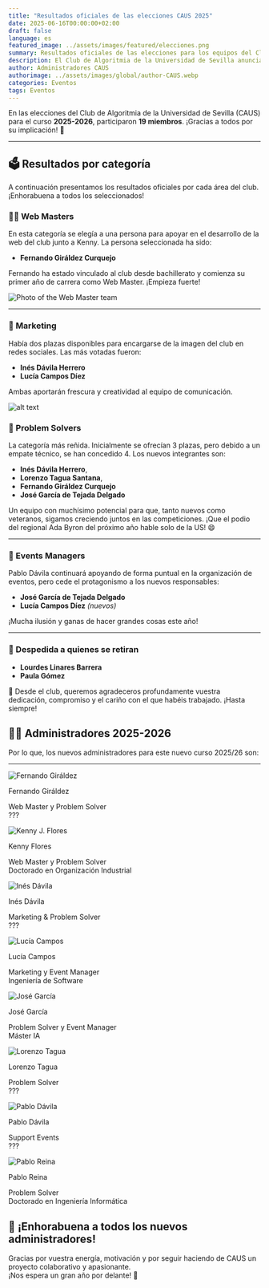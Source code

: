 ```yaml
---
title: "Resultados oficiales de las elecciones CAUS 2025"
date: 2025-06-16T00:00:00+02:00
draft: false
language: es
featured_image: ../assets/images/featured/elecciones.png
summary: Resultados oficiales de las elecciones para los equipos del Club de Algoritmia de la Universidad de Sevilla (CAUS) para el curso 2025-2026.
description: El Club de Algoritmia de la Universidad de Sevilla anuncia los resultados de sus elecciones internas, donde los miembros han elegido a los nuevos responsables de cada área para el próximo curso académico.
author: Administradores CAUS
authorimage: ../assets/images/global/author-CAUS.webp
categories: Eventos
tags: Eventos
---
```


En las elecciones del Club de Algoritmia de la Universidad de Sevilla (CAUS) para el curso **2025-2026**, participaron **19 miembros**. ¡Gracias a todos por su implicación! 🎉

---

## 🗳️ Resultados por categoría

A continuación presentamos los resultados oficiales por cada área del club. ¡Enhorabuena a todos los seleccionados!

### 👨‍💻 Web Masters

En esta categoría se elegía a una persona para apoyar en el desarrollo de la web del club junto a Kenny. La persona seleccionada ha sido:

- **Fernando Giráldez Curquejo**

Fernando ha estado vinculado al club desde bachillerato y comienza su primer año de carrera como Web Master. ¡Empieza fuerte!


![Photo of the Web Master team](web-master.png)


---

### 📢 Marketing

Había dos plazas disponibles para encargarse de la imagen del club en redes sociales. Las más votadas fueron:

- **Inés Dávila Herrero**
- **Lucía Campos Díez**

Ambas aportarán frescura y creatividad al equipo de comunicación.


![alt text](marketing.png)


### 🧠 Problem Solvers

La categoría más reñida. Inicialmente se ofrecían 3 plazas, pero debido a un empate técnico, se han concedido 4. Los nuevos integrantes son:

- **Inés Dávila Herrero**,
- **Lorenzo Tagua Santana**,
- **Fernando Giráldez Curquejo**
- **José García de Tejada Delgado**

Un equipo con muchísimo potencial para que, tanto nuevos como veteranos, sigamos creciendo juntos en las competiciones. ¡Que el podio del regional Ada Byron del próximo año hable solo de la US! 😄


---

### 🎪 Events Managers

Pablo Dávila continuará apoyando de forma puntual en la organización de eventos, pero cede el protagonismo a los nuevos responsables:

- **José García de Tejada Delgado**
- **Lucía Campos Díez** *(nuevos)*

¡Mucha ilusión y ganas de hacer grandes cosas este año!

---

### 👋 Despedida a quienes se retiran

- **Lourdes Linares Barrera**
- **Paula Gómez**

💙 Desde el club, queremos agradeceros profundamente vuestra dedicación, compromiso y el cariño con el que habéis trabajado. ¡Hasta siempre!

## 🧑‍🏫 Administradores 2025-2026

Por lo que, los nuevos administradores para este nuevo curso 2025/26 son:

---

<div class="grid grid-cols-2 sm:grid-cols-3 md:grid-cols-4 lg:grid-cols-5 gap-4 mt-8 items-stretch">

  <!-- Fernando -->
  <div class="flex flex-col items-center text-center p-4 rounded h-[260px]">
    <img src="fernando-giraldez.png" alt="Fernando Giráldez"
         class="w-24 h-24 rounded-full object-cover object-center shadow-md bg-gray-100 mb-3">
    <p class="font-semibold text-sm truncate w-full">Fernando Giráldez</p>
    <p class="text-xs text-gray-500 text-wrap text-center mt-1 leading-tight">
      Web Master y Problem Solver <br> ???
    </p>
  </div>

  <!-- Kenny -->
  <div class="flex flex-col items-center text-center p-4 rounded h-[260px]">
    <img src="kenny.jpg" alt="Kenny J. Flores"
         class="w-24 h-24 rounded-full object-cover object-center shadow-md bg-gray-100 mb-3">
    <p class="font-semibold text-sm truncate w-full">Kenny Flores</p>
    <p class="text-xs text-gray-500 text-wrap text-center mt-1 leading-tight">
      Web Master y Problem Solver <br> Doctorado en Organización Industrial
    </p>
  </div>

  <!-- Inés -->
  <div class="flex flex-col items-center text-center p-4 rounded h-[260px]">
    <img src="ines.jpeg" alt="Inés Dávila"
         class="w-24 h-24 rounded-full object-cover object-center shadow-md bg-gray-100 mb-3">
    <p class="font-semibold text-sm truncate w-full">Inés Dávila</p>
    <p class="text-xs text-gray-500 text-wrap text-center mt-1 leading-tight">
      Marketing & Problem Solver
      <br> ???
    </p>
  </div>

  <!-- Lucía -->
  <div class="flex flex-col items-center text-center p-4 rounded h-[260px]">
    <img src="lucia-diez.jpg" alt="Lucía Campos"
         class="w-24 h-24 rounded-full object-cover object-center shadow-md bg-gray-100 mb-3">
    <p class="font-semibold text-sm truncate w-full">Lucía Campos</p>
    <p class="text-xs text-gray-500 text-wrap text-center mt-1 leading-tight">
      Marketing y Event Manager <br> Ingeniería de Software
    </p>
  </div>

  <!-- José -->
  <div class="flex flex-col items-center text-center p-4 rounded h-[260px]">
    <img src="jose.jpg" alt="José García"
         class="w-24 h-24 rounded-full object-cover object-center shadow-md bg-gray-100 mb-3">
    <p class="font-semibold text-sm truncate w-full">José García</p>
    <p class="text-xs text-gray-500 text-wrap text-center mt-1 leading-tight">
      Problem Solver y Event Manager <br> Máster IA
    </p>
  </div>

  <!-- Lorenzo -->
  <div class="flex flex-col items-center text-center p-4 rounded h-[260px]">
    <img src="lorenzo.jpg" alt="Lorenzo Tagua"
         class="w-24 h-24 rounded-full object-cover object-center shadow-md bg-gray-100 mb-3">
    <p class="font-semibold text-sm truncate w-full">Lorenzo Tagua</p>
    <p class="text-xs text-gray-500 text-wrap text-center mt-1 leading-tight">
      Problem Solver <br> ???
    </p> 
  </div>

  <!-- Pablo Dávila -->
  <div class="flex flex-col items-center text-center p-4 rounded h-[260px]">
    <img src="pablo-davila.jpeg" alt="Pablo Dávila"
         class="w-24 h-24 rounded-full object-cover object-center shadow-md bg-gray-100 mb-3">
    <p class="font-semibold text-sm truncate w-full">Pablo Dávila</p>
    <p class="text-xs text-gray-500 text-wrap text-center mt-1 leading-tight">
      Support Events <br> ???
    </p>
  </div>

  <!-- Pablo Reina -->
  <div class="flex flex-col items-center text-center p-4 rounded h-[260px]">
    <img src="pablo-reina.jpeg" alt="Pablo Reina"
         class="w-24 h-24 rounded-full object-cover object-center shadow-md bg-gray-100 mb-3">
    <p class="font-semibold text-sm truncate w-full">Pablo Reina</p>
    <p class="text-xs text-gray-500 text-wrap text-center mt-1 leading-tight">
      Problem Solver <br> Doctorado en Ingeniería Informática
    </p>
  </div>

</div>



## 🎉 **¡Enhorabuena a todos los nuevos administradores!**  
Gracias por vuestra energía, motivación y por seguir haciendo de CAUS un proyecto colaborativo y apasionante.  
¡Nos espera un gran año por delante! 🚀